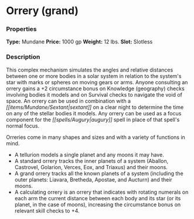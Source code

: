 ﻿---
Title: "Orrery (grand)"
Type: "Mundane"
Price: "1000 gp"
Weight: "12 lbs."
Slot: "Slotless"
Description: |
  "This complex mechanism simulates the angles and relative distances between one or more bodies in a solar system in relation to the system's star with marks or spheres on moving gears or arms. Anyone consulting an orrery gains a +2 circumstance bonus on Knowledge (geography) checks involving bodies it models and on Survival checks to navigate the void of space. An orrery can be used in combination with a sextant on a clear night to determine the time on any of the stellar bodies it models. Any orrery can be used as a focus component for the _augury_ spell in place of that spell's normal focus.
  Orreries come in many shapes and sizes and with a variety of functions in mind."
Sources: "['People of the Stars']"
---

# Orrery (grand)

### Properties

**Type:** Mundane **Price:** 1000 gp **Weight:** 12 lbs. **Slot:** Slotless

### Description

This complex mechanism simulates the angles and relative distances between one or more bodies in a solar system in relation to the system's star with marks or spheres on moving gears or arms. Anyone consulting an orrery gains a +2 circumstance bonus on Knowledge (geography) checks involving bodies it models and on Survival checks to navigate the void of space. An orrery can be used in combination with a _[[items/Mundane/Sextant|sextant]]_ on a clear night to determine the time on any of the stellar bodies it models. Any orrery can be used as a focus component for the _[[spells/Augury|augury]]_ spell in place of that spell's normal focus.

Orreries come in many shapes and sizes and with a variety of functions in mind.

* A tellurion models a single planet and any moons it may have.
* A standard orrery tracks the inner planets of a system (Aballon, Castrovel, Golarion, Verces, Eox, and Triaxus) and their moons.
* A grand orrery tracks all the known planets of a system (including the outer planets: Liavara, Bretheda, Apostae, and Aucturn) and their moons.
* A calculating orrery is an orrery that indicates with rotating numerals on each arm the current distance between each body and its star (or its planet, in the case of moons), increasing the circumstance bonus on relevant skill checks to +4.